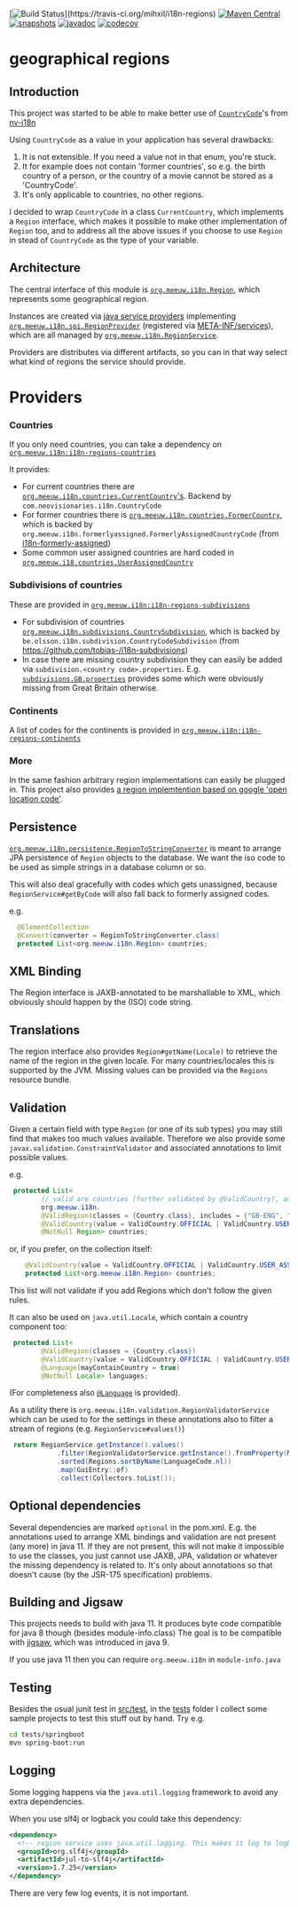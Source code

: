 [![Build Status](https://travis-ci.org/mihxil/i18n-regions.svg?)](https://travis-ci.org/mihxil/i18n-regions)
[![Maven Central](https://img.shields.io/maven-central/v/org.meeuw.i18n/i18n-regions.svg?label=Maven%20Central)](https://search.maven.org/search?q=g:%22org.meeuw.i18n%22)
[![snapshots](https://img.shields.io/nexus/s/https/oss.sonatype.org/org.meeuw.i18n/i18n-regions.svg)](https://oss.sonatype.org/content/repositories/staging/org/meeuw/i18n/)
[![javadoc](http://www.javadoc.io/badge/org.meeuw.i18n/i18n-regions.svg?color=blue)](http://www.javadoc.io/doc/org.meeuw.i18n/i18n-regions)
[![codecov](https://codecov.io/gh/mihxil/i18n-regions/branch/master/graph/badge.svg)](https://codecov.io/gh/mihxil/i18n-regions)


geographical regions
=============

Introduction
---
This project was started to be able to make better use of [`CountryCode`](https://github.com/TakahikoKawasaki/nv-i18n/blob/master/src/main/java/com/neovisionaries/i18n/CountryCode.java)'s from [nv-i18n](https://github.com/TakahikoKawasaki/nv-i18n)

Using `CountryCode` as a value in your application has several drawbacks:

1. It is not extensible. If you need a value not in that enum, you're stuck.
2. It for example does not contain 'former countries', so e.g. the birth country of a person, or the country of a movie cannot be stored as a 'CountryCode'.
3. It's only applicable to countries, no other regions.

I decided to wrap `CountryCode` in a class `CurrentCountry`, which implements a `Region` interface, which makes it possible to make other implementation of `Region` too, and to address all the above issues if you choose to use `Region` in stead of `CountryCode` as the type of your variable.


Architecture
---
The central interface of this module is [`org.meeuw.i18n.Region`](i18n-regions/src/main/java/org/meeuw/i18n/Region.java), which represents some geographical region.

Instances are created via  [java service providers](https://www.baeldung.com/java-spi) implementing [`org.meeuw.i18n.spi.RegionProvider`](i18n-regions/src/main/java/org/meeuw/i18n/spi/RegionProvider.java) (registered via [META-INF/services](i18n-regions/src/main/resources/META-INF/services/org.meeuw.i18n.spi.RegionProvider)), which are all managed by  [`org.meeuw.i18n.RegionService`](i18n-regions/src/main/java/org/meeuw/i18n/RegionService.java). 

Providers are distributes via different artifacts, so you can in that way select what kind of regions the  service should provide.


Providers
========

### Countries
If you only need countries, you can take a dependency on [`org.meeuw.i18n:i18n-regions-countries`](https://search.maven.org/search?q=g:org.meeuw.i18n%20AND%20a:i18n-regions-countries&core=gav)

It provides:
- For current countries there are [`org.meeuw.i18n.countries.CurrentCountry`'s](i18n-regions-countries/src/main/java/org/meeuw/i18n/countries/CurrentCountry.java). Backend by `com.neovisionaries.i18n.CountryCode`
- For former countries there is [`org.meeuw.i18n.countries.FormerCountry`](i18n-regions-countries/src/main/java/org/meeuw/i18n/countries/FormerCountry.java), which is backed by  `org.meeuw.i18n.formerlyassigned.FormerlyAssignedCountryCode` (from [i18n-formerly-assigned](https://github.com/mihxil/i18n-formerly-assigned))
- Some common user assigned countries are  hard coded in [`org.meeuw.i18.countries.UserAssignedCountry`](i18n-regions-countries/src/main/java/org/meeuw/i18n/countries/UserAssignedCountry.java)

### Subdivisions of countries
These are provided in [`org.meeuw.i18n:i18n-regions-subdivisions`](https://search.maven.org/search?q=g:org.meeuw.i18n%20AND%20a:i18n-regions-subdivisions&core=gav)
- For subdivision of countries [`org.meeuw.i18n.subdivisions.CountrySubdivision`](i18n-regions-subdivisions/src/main/java/org/meeuw/i18n/subdivisions/CountrySubdivision.java), which is backed by 
`be.olsson.i18n.subdivision.CountryCodeSubdivision` (from https://github.com/tobias-/i18n-subdivisions)
- In case there are missing country subdivision they can easily be added via `subdivision.<country code>.properties`. E.g. [`subdivisions.GB.properties`](i18n-regions-subdivisions/src/main/resources/subdivisions.GB.properties) provides some which were obviously missing from Great Britain otherwise.

### Continents
A list of codes for the continents is provided in [`org.meeuw.i18n:i18n-regions-continents`](https://search.maven.org/search?q=g:org.meeuw.i18n%20AND%20a:i18n-regions-continents&core=ga)

### More
In the same fashion arbitrary region implementations can easily be plugged in. This project also provides [a region implemtention based on google 'open location code'](i18n-regions-openlocationcode).


Persistence
-----------
[`org.meeuw.i18n.persistence.RegionToStringConverter`](i18n-regions/src/main/java/org/meeuw/i18n/persistence/RegionToStringConverter.java) is meant to arrange JPA persistence of `Region` objects to the database. We want the iso code to be used as simple strings in a database column or so.

This will also deal gracefully with codes which gets unassigned, because `RegionService#getByCode` will also fall back to formerly assigned codes.

e.g.
```java
  @ElementCollection
  @Convert(converter = RegionToStringConverter.class)
  protected List<org.meeuw.i18n.Region> countries;
```


XML Binding
----
The Region interface is JAXB-annotated to be marshallable to XML, which obviously should happen by the (ISO) code string.

Translations
----
The region interface also provides `Region#getName(Locale)` to retrieve the name of the region in the given locale. For many countries/locales this is supported by the JVM. Missing values can be provided via the `Regions` resource bundle.

Validation
-----
Given a certain field with type `Region` (or one of its sub types) you may still find that makes too much values available. Therefore we also provide some `javax.validation.ConstraintValidator` and associated annotations to limit possible values.

e.g.
```java
 protected List<
        // valid are countries (further validated by @ValidCountry), and a list of codes.
        org.meeuw.i18n.
        @ValidRegion(classes = {Country.class}, includes = {"GB-ENG", "GB-NIR", "GB-SCT", "GB-WLS"})
        @ValidCountry(value = ValidCountry.OFFICIAL | ValidCountry.USER_ASSIGNED | ValidCountry.FORMER, excludes = {"XN"})
        @NotNull Region> countries;
```
or, if you prefer, on the collection itself:
```java
    @ValidCountry(value = ValidCountry.OFFICIAL | ValidCountry.USER_ASSIGNED | ValidCountry.FORMER, includes = {"GB-ENG", "GB-NIR", "GB-SCT", "GB-WLS"})
    protected List<org.meeuw.i18n.Region> countries;
```

This list will not validate if you add Regions which don't follow the given rules.

It can also be used on `java.util.Locale`, which contain a country component too:
```java
 protected List<
        @ValidRegion(classes = {Country.class})
        @ValidCountry(value = ValidCountry.OFFICIAL | ValidCountry.USER_ASSIGNED | ValidCountry.FORMER, excludes = {"XN"})
        @Language(mayContainCountry = true)
        @NotNull Locale> languages;
```
(For completeness also [`@Language`](i18n-regions/src/main/java/org/meeuw/i18n/validation/Language.java) is provided).

As a utility there is `org.meeuw.i18n.validation.RegionValidatorService` which can be used to for the settings in these annotations also to filter a stream of regions (e.g. `RegionService#values()`)
```java 
 return RegionService.getInstance().values()
            .filter(RegionValidatorService.getInstance().fromProperty(MediaObject.class, "countries"))
            .sorted(Regions.sortByName(LanguageCode.nl))
            .map(GuiEntry::of)
            .collect(Collectors.toList());
```

Optional dependencies
----
Several dependencies are marked `optional` in the pom.xml. E.g. the annotations used to arrange XML bindings and validation are not present (any more) in java 11. If they are not present, this will not make it impossible to use the classes, you just cannot use JAXB, JPA, validation or whatever the missing dependency is related to. It's only about annotations so that doesn't cause (by the JSR-175 specification) problems.

Building and Jigsaw
---
This projects needs to build with java 11. It produces byte code compatible for java 8 though (besides module-info.class)  The goal is to be compatible with [jigsaw](https://www.baeldung.com/project-jigsaw-java-modularity), which was introduced in java 9.

If you use java 11 then you can require `org.meeuw.i18n` in `module-info.java`


Testing
----
Besides the usual junit test in [src/test](src/test), in the [tests](tests) folder I collect some sample projects to test this stuff out by hand.
Try e.g. 
```bash
cd tests/springboot
mvn spring-boot:run
```

Logging
----
Some logging happens via the `java.util.logging` framework to avoid any extra dependencies.

When you use slf4j or logback you could take this dependency:
```xml
<dependency>
  <!-- region service uses java.util.logging. This makes it log to logback as springboot does -->
  <groupId>org.slf4j</groupId>
  <artifactId>jul-to-slf4j</artifactId>
  <version>1.7.25</version>
</dependency>
```
There are very few log events, it is not important.

